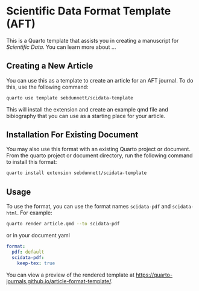 # Scientific Data Format Template (AFT)

This is a Quarto template that assists you in creating a manuscript for *Scientific Data*. You can learn more about ...

## Creating a New Article

You can use this as a template to create an article for an AFT journal. To do this, use the following command:

```bash
quarto use template sebdunnett/scidata-template
```

This will install the extension and create an example qmd file and bibiography that you can use as a starting place for your article.

## Installation For Existing Document

You may also use this format with an existing Quarto project or document. From the quarto project or document directory, run the following command to install this format:

```bash
quarto install extension sebdunnett/scidata-template
```

## Usage

To use the format, you can use the format names `scidata-pdf` and `scidata-html`. For example:

```bash
quarto render article.qmd --to scidata-pdf
```

or in your document yaml

```yaml
format:
  pdf: default
  scidata-pdf:
    keep-tex: true    
```

You can view a preview of the rendered template at <https://quarto-journals.github.io/article-format-template/>.
